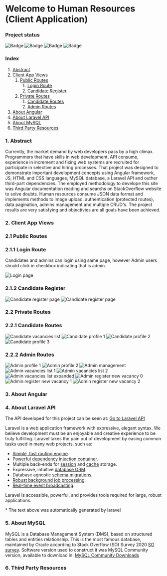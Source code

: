# Welcome to Human Resources (Client Application)


### Project status

![Badge](https://img.shields.io/static/v1?label=Framwork&message=Angular&color=red&style=for-the-badge&logo=angular) ![Badge](https://img.shields.io/static/v1?label=STORAGE&message=LARAVEL_API&color=blue&style=for-the-badge&logo=PHP) ![Badge](https://img.shields.io/static/v1?label=Database&message=MYSQL&color=blue&style=for-the-badge&logo=mysql) ![Badge](https://img.shields.io/static/v1?label=Project_Stage&message=progressing&color=sucess&style=for-the-badge) 


### Index

1. [Abstract](#abstract)
2. [Client App Views](#clientAppViews)
	1. [Public Routes](#publicRoutes)
		1. [Login Route](#loginRoute)
		2. [Candidate Register](#candidateRegister)
	2. [Private Routes](#privateRoutes)
		1. [Candidate Routes](#candidateRoutes)
		2. [Admin Routes](#adminRoutes)
3. [About Angular](#aboutAngular)
4. [About Laravel API](#aboutLaravelAPI)
5. [About MySQL](#aboutMySQLCommunity)
6. [Third Party Resources](#thirdPartyResources)


### 1. Abstract <a name="abstract">

Currently, the market demand by web developers pass by a high climax. Programmers that have skills in web development, API consume, experience in increment and fixing web systems are recruited for participate in selective and hiring processes. That project was designed to demonstrate important development concepts using Angular framework, JS, HTML and CSS languages, MySQL database, a Laravel API and outher third-part dependencies. The employed methodology to develope this site was Angular documentation reading and searchs on StackOverflow website to solve doubts. Human resources consume JSON data format and implements methods to image upload, authentication (protected routes), data pagination, admins management and multiple CRUD's. The project results are very satisfying and objectivies are all goals have been achieved. 


### 2. Client App Views <a name="clientAppViews">



### 2.1 Public Routes <a name="publicRoutes">

### 2.1.1 Login Route <a name="loginRoute">

Candidates and admins can login using same page, however Admin users should click in checkbox indicating that is admin.

![Login page](src/assets/images/login-page.jpeg)

### 2.1.2 Candidate Register <a name="candidateRegister">

![Candidate register page](src/assets/images/canidate-register-1.jpeg)
![Candidate register page](src/assets/images/candidate-register-2.jpeg)

### 2.2 Private Routes <a name="privateRoutes">

### 2.2.1 Candidate Routes <a name="candidateRoutes">

![Candidate vacancies list](src/assets/images/candidates-vacancies.jpeg)
![Candidate profile 1](src/assets/images/candidate-profile-1.jpeg)
![Candidate profile 2](src/assets/images/candidate-profile-2.jpeg)
![Candidate profile 3](src/assets/images/candidate-profile-3.jpeg)

### 2.2.2 Admin Routes <a name="adminRoutes">

![Admin profile 1](src/assets/images/admin-profile-1.jpeg)
![Admin profile 2](src/assets/images/admin-profile-2.jpeg)
![Admin management](src/assets/images/admin-mgmt-1.jpeg)
![Admin vacancies list 1](src/assets/images/admin-vacancies-list.jpeg)
![Admin vacancies list 2](src/assets/images/admin-vacancies-list-2.jpeg)
![Admin vacancies list expanded](src/assets/images/admin-vacancies-list-expanded.jpeg)
![Admin register new vacancy 0](src/assets/images/admin-vacancies-new-0.jpeg)
![Admin register new vacancy 1](src/assets/images/admin-vacancies-new.jpeg)
![Admin register new vacancy 2](src/assets/images/admin-vacancies-new-2.jpeg)

### 3. About Angular <a name="aboutAngular">



### 4. About Laravel API <a name="aboutLaravelAPI">

The API developed for this project can be seen at: [Go to Laravel API](https://github.com/NewDevBr/HumanResourcesLaravelAPI)

Laravel is a web application framework with expressive, elegant syntax. We believe development must be an enjoyable and creative experience to be truly fulfilling. Laravel takes the pain out of development by easing common tasks used in many web projects, such as:

- [Simple, fast routing engine](https://laravel.com/docs/routing).
- [Powerful dependency injection container](https://laravel.com/docs/container).
- Multiple back-ends for [session](https://laravel.com/docs/session) and [cache](https://laravel.com/docs/cache) storage.
- Expressive, intuitive [database ORM](https://laravel.com/docs/eloquent).
- Database agnostic [schema migrations](https://laravel.com/docs/migrations).
- [Robust background job processing](https://laravel.com/docs/queues).
- [Real-time event broadcasting](https://laravel.com/docs/broadcasting).

Laravel is accessible, powerful, and provides tools required for large, robust applications.

\* The text above was automatically generated by laravel

### 5. About MySQL <a name="aboutMySQLCommunity">

MySQL is a Database Management System (DMS), based on structured tables and entities relationship. This is the most famous database, maintained by Oracle according to Stack Overflow (SO) Survey 2020 [SO survey](https://insights.stackoverflow.com/survey/2020#technology-databases-all-respondents4). Software version used to construct it was MySQL Community version, available to download in: [MySQL Community Downloads](https://dev.mysql.com/downloads/)

### 6. Third Party Resources <a name="thirdPartyResources">
